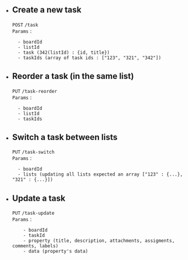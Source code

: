 - ## Create a new task

  `POST`
  `/task` <br />
  `Params` :

  ```
  	- boardId
  	- listId
  	- task (342(listId) : {id, title})
  	- taskIds (array of task ids : ["123", "321", "342"])
  ```

- ## Reorder a task (in the same list)

  `PUT`
  `/task-reorder` <br />
  `Params` :

  ```
  	- boardId
  	- listId
  	- taskIds
  ```

- ## Switch a task between lists 

  `PUT`
  `/task-switch` <br />
  `Params` :

  ```
  	- boardId
  	- lists (updating all lists expected an array ["123" : {...}, "321" : {...}])
  ```

- ## Update a task

  `PUT`
  `/task-update` <br />
  `Params` :

  ```
      - boardId
      - taskId
	  - property (title, description, attachments, assigments, comments, labels)
	  - data (property's data)
  ```

